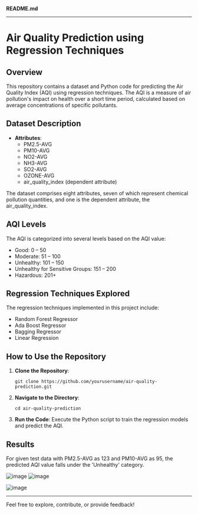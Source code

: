 **README.md**

---

# Air Quality Prediction using Regression Techniques

## Overview

This repository contains a dataset and Python code for predicting the Air Quality Index (AQI) using regression techniques. The AQI is a measure of air pollution's impact on health over a short time period, calculated based on average concentrations of specific pollutants.

## Dataset Description

- **Attributes**:
  - PM2.5-AVG
  - PM10-AVG
  - NO2-AVG
  - NH3-AVG
  - SO2-AVG
  - OZONE-AVG
  - air_quality_index (dependent attribute)

The dataset comprises eight attributes, seven of which represent chemical pollution quantities, and one is the dependent attribute, the air_quality_index.

## AQI Levels

The AQI is categorized into several levels based on the AQI value:
- Good: 0 – 50
- Moderate: 51 – 100
- Unhealthy: 101 – 150
- Unhealthy for Sensitive Groups: 151 – 200
- Hazardous: 201+

## Regression Techniques Explored

The regression techniques implemented in this project include:
- Random Forest Regressor
- Ada Boost Regressor
- Bagging Regressor
- Linear Regression

## How to Use the Repository

1. **Clone the Repository**:
   ```
   git clone https://github.com/yourusername/air-quality-prediction.git
   ```

2. **Navigate to the Directory**:
   ```
   cd air-quality-prediction
   ```

3. **Run the Code**:
   Execute the Python script to train the regression models and predict the AQI.

## Results

For given test data with PM2.5-AVG as 123 and PM10-AVG as 95, the predicted AQI value falls under the 'Unhealthy' category.

![image](https://github.com/Sahithiaele/Air_Quality_Forecasting/assets/134089299/77a8bab1-ea73-415d-8422-11a36f4ba437)
![image](https://github.com/Sahithiaele/Air_Quality_Forecasting/assets/134089299/1d43310d-69b5-44a1-8050-a3675afa435e)

![image](https://github.com/Sahithiaele/Air_Quality_Forecasting/assets/134089299/6031e0c9-8d28-4eff-b4a8-101178f767f0)



---

Feel free to explore, contribute, or provide feedback!
